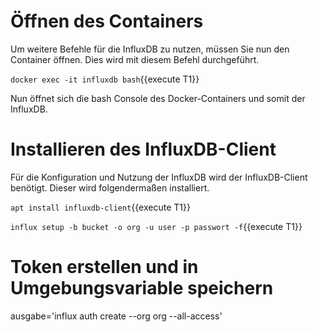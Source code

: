 # Öffnen des Containers

Um weitere Befehle für die InfluxDB zu nutzen, müssen Sie nun den Container öffnen. Dies wird mit diesem Befehl durchgeführt.

`docker exec -it influxdb bash`{{execute T1}}

Nun öffnet sich die bash Console des Docker-Containers und somit der InfluxDB. 

# Installieren des InfluxDB-Client

Für die Konfiguration und Nutzung der InfluxDB wird der InfluxDB-Client benötigt. Dieser wird folgendermaßen installiert.

`apt install influxdb-client`{{execute T1}}

`influx setup -b bucket -o org -u user -p passwort -f`{{execute T1}}

# Token erstellen und in Umgebungsvariable speichern

ausgabe='influx auth create --org org --all-access'